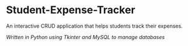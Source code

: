# Student-Expense-Tracker


<p>An interactive CRUD application that helps students track their expenses. <p>
<i> Written in Python using Tkinter and MySQL to manage databases</i>
